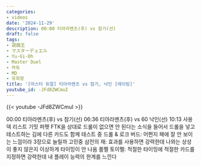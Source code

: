 ```yaml
---
categories:
- videos
date: '2024-11-29'
description: 00:00 티아라멘츠(후) vs 참기(선)
draft: false
tags:
- 遊戯王
- マスターデュエル
- Yu-Gi-Oh
- Master Duel
- 마듀
- MD
- 유희왕
title: '[마스터 듀얼] 티아라멘츠 vs 참기, 낙인 [레이팅]'
youtube_id: -JFd8ZWCmuI
---
```



{{< youtube -JFd8ZWCmuI >}}

00:00 티아라멘츠(후) vs 참기(선)
06:36 티아라멘츠(후) vs 60 낙인(선)
10:13 사용 덱 리스트
기밋 퍼펫 FTK을 상대로 드롤이 없으면 안 된다는 소식을 들어서 드롤을 넣고 테스트하는 김에 다른 카드도 함께 테스트 중
드롤 & 로크 버드: 어쩐지 패에 잘 안 보이는 느낌이라 3장으로 늘릴까 고민중
삼전의 재: 효과를 사용하면 강력한데 나와는 상성이 좋지 않은지 이상하게 타이밍이 안 나옴
룸펠 토이펠: 적절한 타이밍에 적절한 카드를 지정하면 강력한데 내 플레이 능력의 한계를 느낀다